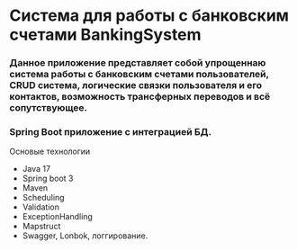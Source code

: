 # Система для работы с банковским счетами BankingSystem
### Данное приложение представляет собой упрощеннаю система работы с банковским счетами пользователей, CRUD система, логические связки пользователя и его контактов, возможность трансферных переводов и всё сопутствующее.
### Spring Boot приложение c интеграцией БД.
Основые технологии
- Java 17
- Spring boot 3
- Maven
- Scheduling
- Validation
- ExceptionHandling
- Mapstruct
- Swagger, Lonbok, логгирование.

